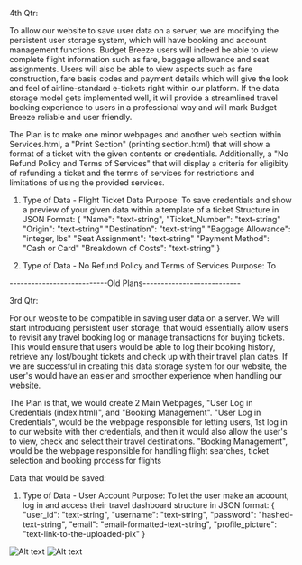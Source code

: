 4th Qtr:

To allow our website to save user data on a server, we are modifying the persistent user storage 
system, which will have booking and account management functions.
Budget Breeze users will indeed be able to view complete 
flight information such as fare, baggage allowance and seat assignments. 
Users will also be able to view aspects such as fare construction, fare basis codes and 
payment details which will give the look and feel of airline-standard e-tickets right 
within our platform. If the data storage model gets implemented well, it will provide a 
streamlined travel booking experience to users in a professional way and will mark 
Budget Breeze reliable and user friendly.

The Plan is to make one minor webpages and another web section within Services.html, a "Print Section" (printing section.html) that will show a format of a ticket
with the given contents or credentials. Additionally, a "No Refund Policy and Terms of Services" that will display
a criteria for eligibity of refunding a ticket and the terms of services for restrictions and limitations
of using the provided services. 




1. Type of Data - Flight Ticket Data
   Purpose: To save credentials and show a preview of your given data within a 
   template of a ticket
   Structure in JSON Format:
   {
   "Name": "text-string",
   "Ticket_Number": "text-string"
   "Origin": "text-string"
   "Destination": "text-string"
   "Baggage Allowance": "integer, lbs"
   "Seat Assignment": "text-string"
   "Payment Method": "Cash or Card"
   "Breakdown of Costs": "text-string"
   }

2. Type of Data - No Refund Policy and Terms of Services
   Purpose: To 



---------------------------Old Plans---------------------------

3rd Qtr:

For our website to be compatible in saving user data on a server. We will
start introducing persistent user storage, that would essentially allow users
to revisit any travel booking log or manage transactions for buying tickets.
This would ensure that users would be able to log their booking history, retrieve
any lost/bought tickets and check up with their travel plan dates. If we are successful
in creating this data storage system for our website, the user's would have an easier
and smoother experience when handling our website.

The Plan is that, we would create 2 Main Webpages, "User Log in Credentials (index.html)", and "Booking Management".
"User Log in Credentials", would be the webpage responsible for letting users, 1st log in to our website
with ther credentials, and then it would also allow the user's to view, check and select their travel
destinations. "Booking Management", would be the webpage responsible for handling flight searches, ticket
selection and booking process for flights

Data that would be saved:


1. Type of Data - User Account
   Purpose: To let the user make an acoount, log in and access their travel dashboard
   structure in JSON format:
   {
   "user_id": "text-string",
   "username": "text-string",
   "password": "hashed-text-string",
   "email": "email-formatted-text-string",
   "profile_picture": "text-link-to-the-uploaded-pix"
   }

![Alt text](https://cdn.glitch.global/d76985b4-9558-442d-9584-0aa5a5f79119/Username.png)
![Alt text](https://cdn.glitch.global/d76985b4-9558-442d-9584-0aa5a5f79119/Username%20(1).png?v=1743093687412)

          